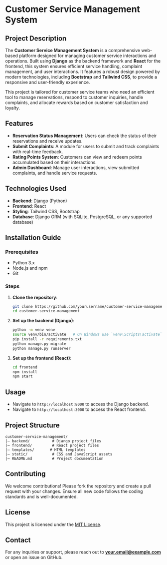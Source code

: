 # Customer Service Management System

## Project Description
The **Customer Service Management System** is a comprehensive web-based platform designed for managing customer service interactions and operations. Built using **Django** as the backend framework and **React** for the frontend, this system ensures efficient service handling, complaint management, and user interactions. It features a robust design powered by modern technologies, including **Bootstrap** and **Tailwind CSS**, to provide a responsive and user-friendly experience.

This project is tailored for customer service teams who need an efficient tool to manage reservations, respond to customer inquiries, handle complaints, and allocate rewards based on customer satisfaction and loyalty.

## Features
- **Reservation Status Management**: Users can check the status of their reservations and receive updates.
- **Submit Complaints**: A module for users to submit and track complaints with real-time feedback.
- **Rating Points System**: Customers can view and redeem points accumulated based on their interactions.
- **Admin Dashboard**: Manage user interactions, view submitted complaints, and handle service requests.

## Technologies Used
- **Backend**: Django (Python)
- **Frontend**: React
- **Styling**: Tailwind CSS, Bootstrap
- **Database**: Django ORM (with SQLite, PostgreSQL, or any supported database)

## Installation Guide
### Prerequisites
- Python 3.x
- Node.js and npm
- Git

### Steps
1. **Clone the repository**:
   ```bash
   git clone https://github.com/yourusername/customer-service-management.git
   cd customer-service-management
   ```

2. **Set up the backend (Django)**:
   ```bash
   python -m venv venv
   source venv/bin/activate   # On Windows use `venv\Scripts\activate`
   pip install -r requirements.txt
   python manage.py migrate
   python manage.py runserver
   ```

3. **Set up the frontend (React)**:
   ```bash
   cd frontend
   npm install
   npm start
   ```

## Usage
- Navigate to `http://localhost:8000` to access the Django backend.
- Navigate to `http://localhost:3000` to access the React frontend.

## Project Structure
```
customer-service-management/
|— backend/          # Django project files
|— frontend/         # React project files
|— templates/       # HTML templates
|— static/           # CSS and JavaScript assets
|— README.md         # Project documentation
```

## Contributing
We welcome contributions! Please fork the repository and create a pull request with your changes. Ensure all new code follows the coding standards and is well-documented.

## License
This project is licensed under the [MIT License](LICENSE).

## Contact
For any inquiries or support, please reach out to **your.email@example.com** or open an issue on GitHub.

